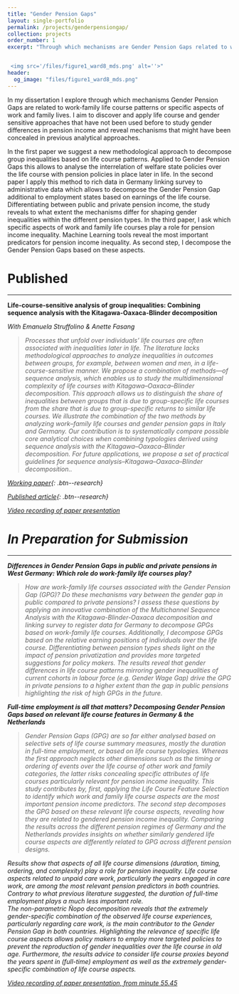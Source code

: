 ```yaml
---
title: "Gender Pension Gaps"
layout: single-portfolio
permalink: /projects/genderpensiongap/
collection: projects
order_number: 1
excerpt: "Through which mechanisms are Gender Pension Gaps related to work-family life course patterns or specific aspects of work and family lives?


 <img src='/files/figure1_ward8_mds.png' alt=''>"
header: 
  og_image: "files/figure1_ward8_mds.png"
---
```


In my dissertation I explore through which mechanisms Gender Pension Gaps are related to work-family life course patterns or specific aspects of work and family lives. I aim to discover and apply life course and gender sensitive approaches that have not been used before to study gender differences in pension income and reveal mechanisms that might have been concealed in previous analytical approaches.

In the first paper we suggest a new methodological approach to decompose group inequalities based on life course patterns. Applied to Gender Pension Gaps this allows to analyse the interrelation of welfare state policies over the life course with pension policies in place later in life. 
In the second paper I apply this method to rich data in Germany linking survey to administrative data which allows to decompose the Gender Pension Gap additional to employment states based on earnings of the life course. Differentiating between public and private pension income, the study reveals to what extent the mechanisms differ for shaping gender inequalities within the different pension types. 
In the third paper, I ask which specific aspects of work and family life courses play a role for pension income inequality. Machine Learning tools reveal the most important predicators for pension income inequality. As second step, I decompose the Gender Pension Gaps based on these aspects.


Published
======
------
**Life-course-sensitive analysis of group inequalities: Combining sequence analysis with the Kitagawa-Oaxaca-Blinder decomposition**

<i>With Emanuela Struffolino & Anette Fasang<i>
> Processes that unfold over individuals’ life courses are often associated with inequalities later in life. The literature lacks methodological approaches to analyze inequalities in outcomes between groups, for example, between women and men, in a life-course-sensitive manner. We propose a combination of methods—of sequence analysis, which enables us to study the multidimensional complexity of life courses with Kitagawa–Oaxaca–Blinder decomposition. This approach allows us to distinguish the share of inequalities between groups that is due to group-specific life courses from the share that is due to group-specific returns to similar life courses. We illustrate the combination of the two methods by analyzing work–family life courses and gender pension gaps in Italy and Germany. Our contribution is to systematically compare possible core analytical choices when combining typologies derived using sequence analysis with the Kitagawa–Oaxaca–Blinder decomposition. For future applications, we propose a set of practical guidelines for sequence analysis–Kitagawa–Oaxaca–Blinder decomposition.. 

[Working paper](https://osf.io/preprints/socarxiv/7k4vt/){: .btn--research} 

[Published article](https://journals.sagepub.com/doi/10.1177/00491241231224226){: .btn--research} 

[Video recording of paper presentation](https://www.youtube.com/watch?v=tQ9MEWkMWvs)

In Preparation for Submission
======
------
**Differences in Gender Pension Gaps in public and private pensions in West Germany: Which role do work-family life courses play?**

> How are work-family life courses associated with the Gender Pension Gap (GPG)? Do these mechanisms vary between the gender gap in public compared to private pensions? I assess these questions by applying an innovative combination of the Multichannel Sequence Analysis with the Kitagawa-Blinder-Oaxaca decomposition and linking survey to register data for Germany to decompose GPGs based on work-family life courses. Additionally, I decompose GPGs based on the relative earning positions of individuals over the life course. Differentiating between pension types sheds light on the impact of pension privatization and provides more targeted suggestions for policy makers. The results reveal that gender differences in life course patterns mirroring gender inequalities of current cohorts in labour force (e.g. Gender Wage Gap) drive the GPG in private pensions to a higher extent than the gap in public pensions highlighting the risk of high GPGs in the future.


**Full-time employment is all that matters? Decomposing Gender Pension Gaps based on relevant life course features in Germany & the Netherlands**

> Gender Pension Gaps (GPG) are so far either analysed based on selective sets of life course summary measures, mostly the duration in full-time employment, or based on life course typologies. Whereas the first approach neglects other dimensions such as the timing or ordering of events over the life course of other work and family categories, the latter risks concealing specific attributes of life courses particularly relevant for pension income inequality. This study contributes by, first, applying the Life Course Feature Selection to identify which work and family life course aspects are the most important pension income predictors. The second step decomposes the GPG based on these relevant life course aspects, revealing how they are related to gendered pension income inequality. Comparing the results across the different pension regimes of Germany and the Netherlands provides insights on whether similarly gendered life course aspects are differently related to GPG across different pension designs.

Results show that aspects of all life course dimensions (duration, timing, ordering, and complexity) play a role for pension inequality. Life course aspects related to unpaid care work, particularly the years engaged in care work, are among the most relevant pension predictors in both countries. Contrary to what previous literature suggested, the duration of full-time employment plays a much less important role.  
The non-parametric Ñopo decomposition reveals that the extremely gender-specific combination of the observed life course experiences, particularly regarding care work, is the main contributor to the Gender Pension Gap in both countries. Highlighting the relevance of specific life course aspects allows policy makers to employ more targeted policies to prevent the reproduction of gender inequalities over the life course in old age. Furthermore, the results advice to consider life course proxies beyond the years spent in (full-time) employment as well as the extremely gender-specific combination of life course aspects.


[Video recording of paper presentation, from minute 55.45](https://www.youtube.com/watch?v=tQ9MEWkMWvs)
